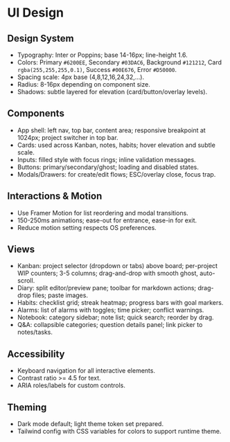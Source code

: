 # UI Design

## Design System
- Typography: Inter or Poppins; base 14-16px; line-height 1.6.
- Colors: Primary `#6200EE`, Secondary `#03DAC6`, Background `#121212`, Card `rgba(255,255,255,0.1)`, Success `#00E676`, Error `#D50000`.
- Spacing scale: 4px base (4,8,12,16,24,32,...).
- Radius: 8-16px depending on component size.
- Shadows: subtle layered for elevation (card/button/overlay levels).

## Components
- App shell: left nav, top bar, content area; responsive breakpoint at 1024px; project switcher in top bar.
- Cards: used across Kanban, notes, habits; hover elevation and subtle scale.
- Inputs: filled style with focus rings; inline validation messages.
- Buttons: primary/secondary/ghost; loading and disabled states.
- Modals/Drawers: for create/edit flows; ESC/overlay close, focus trap.

## Interactions & Motion
- Use Framer Motion for list reordering and modal transitions.
- 150-250ms animations; ease-out for entrance, ease-in for exit.
- Reduce motion setting respects OS preferences.

## Views
- Kanban: project selector (dropdown or tabs) above board; per-project WIP counters; 3-5 columns; drag-and-drop with smooth ghost, auto-scroll.
- Diary: split editor/preview pane; toolbar for markdown actions; drag-drop files; paste images.
- Habits: checklist grid; streak heatmap; progress bars with goal markers.
- Alarms: list of alarms with toggles; time picker; conflict warnings.
- Notebook: category sidebar; note list; quick search; reorder by drag.
- Q&A: collapsible categories; question details panel; link picker to notes/tasks.

## Accessibility
- Keyboard navigation for all interactive elements.
- Contrast ratio >= 4.5 for text.
- ARIA roles/labels for custom controls.

## Theming
- Dark mode default; light theme token set prepared.
- Tailwind config with CSS variables for colors to support runtime theme.
